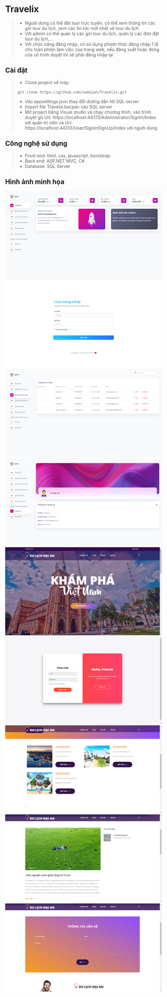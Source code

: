 # Travelix
> - Người dùng có thể đặt tour trực tuyến, có thể xem thông tin các gói tour du lịch, xem các tin tức mới nhất về tour du lịch
> - Với admin có thể quản lý các gói tour du lịch, quản lý các đơn đặt tour du lịch,...
> - Với chức năng đăng nhập, có sử dụng phươn thức đăng nhập 1 lầ cho toàn phiên làm việc của trang web, nếu đăng xuất hoặc đóng cửa sổ trình duyệt thì  sẽ phải đăng nhập lại
## Cài đặt
> - Clone project về máy:
>```git
>git clone https://github.com/vudaian/Travelix.git
>```
> - Vào appsettings.json thay đổi đường dẫn tới SQL server
> - Import file Travelix.bacpac vào SQL server
> - Mở project bằng Visual studio và chạy chương trình, vào trình duyệt gõ Url: https://localhost:44313/Administrator/SignIn/Index với quản trị viên và Url: https://localhost:44313/User/SignInSignUp/Index với người dùng

## Công nghệ sử dụng
> - Front end: html, css, javascript, bootstrap.
> - Back end: ASP.NET MVC, C#
> - Database: SQL Server

## Hình ảnh minh họa
![](https://github.com/vudaian/Travelix/blob/master/travelix/travelix/wwwroot/assets_user/Screenshot%20(18).png?raw=true)
![](https://github.com/vudaian/Travelix/blob/master/travelix/travelix/wwwroot/assets_user/loginUser.png?raw=true)
![](https://github.com/vudaian/Travelix/blob/master/travelix/travelix/wwwroot/assets_user/Screenshot%20(19).png?raw=true)
![](https://github.com/vudaian/Travelix/blob/master/travelix/travelix/wwwroot/assets_user/Screenshot%20(20).png?raw=true)
![](https://github.com/vudaian/Travelix/blob/master/travelix/travelix/wwwroot/assets_user/Screenshot%20(21).png?raw=true)
![](https://github.com/vudaian/Travelix/blob/master/travelix/travelix/wwwroot/assets_user/Screenshot%20(22).png?raw=true)
![](https://github.com/vudaian/Travelix/blob/master/travelix/travelix/wwwroot/assets_user/Screenshot%20(23).png?raw=true)
![](https://github.com/vudaian/Travelix/blob/master/travelix/travelix/wwwroot/assets_user/Screenshot%20(24).png?raw=true)
![](https://github.com/vudaian/Travelix/blob/master/travelix/travelix/wwwroot/assets_user/Screenshot%20(25).png?raw=true)
